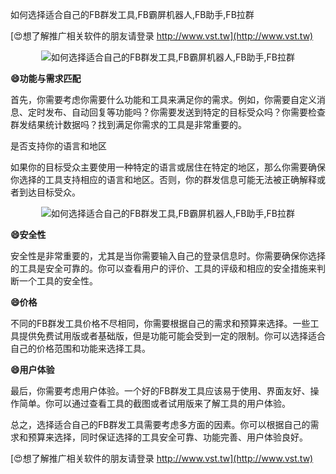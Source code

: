 如何选择适合自己的FB群发工具,FB霸屏机器人,FB助手,FB拉群

[😍想了解推广相关软件的朋友请登录 http://www.vst.tw](http://www.vst.tw)

 <center><img src="https://vst.tw/MP4/tuiguang/png/1.png" alt="如何选择适合自己的FB群发工具,FB霸屏机器人,FB助手,FB拉群"></center>

**😄功能与需求匹配**

首先，你需要考虑你需要什么功能和工具来满足你的需求。例如，你需要自定义消息、定时发布、自动回复等功能吗？你需要发送到特定的目标受众吗？你需要检查群发结果统计数据吗？找到满足你需求的工具是非常重要的。

是否支持你的语言和地区

如果你的目标受众主要使用一种特定的语言或居住在特定的地区，那么你需要确保你选择的工具支持相应的语言和地区。否则，你的群发信息可能无法被正确解释或者到达目标受众。

 <center><img src="https://vst.tw/MP4/tuiguang/png/8.png" alt="如何选择适合自己的FB群发工具,FB霸屏机器人,FB助手,FB拉群"></center>

**😄安全性**

安全性是非常重要的，尤其是当你需要输入自己的登录信息时。你需要确保你选择的工具是安全可靠的。你可以查看用户的评价、工具的评级和相应的安全措施来判断一个工具的安全性。

**😄价格**

不同的FB群发工具价格不尽相同，你需要根据自己的需求和预算来选择。一些工具提供免费试用版或者基础版，但是功能可能会受到一定的限制。你可以选择适合自己的价格范围和功能来选择工具。

**😄用户体验**

最后，你需要考虑用户体验。一个好的FB群发工具应该易于使用、界面友好、操作简单。你可以通过查看工具的截图或者试用版来了解工具的用户体验。

总之，选择适合自己的FB群发工具需要考虑多方面的因素。你可以根据自己的需求和预算来选择，同时保证选择的工具安全可靠、功能完善、用户体验良好。

[😍想了解推广相关软件的朋友请登录 http://www.vst.tw](http://www.vst.tw)



